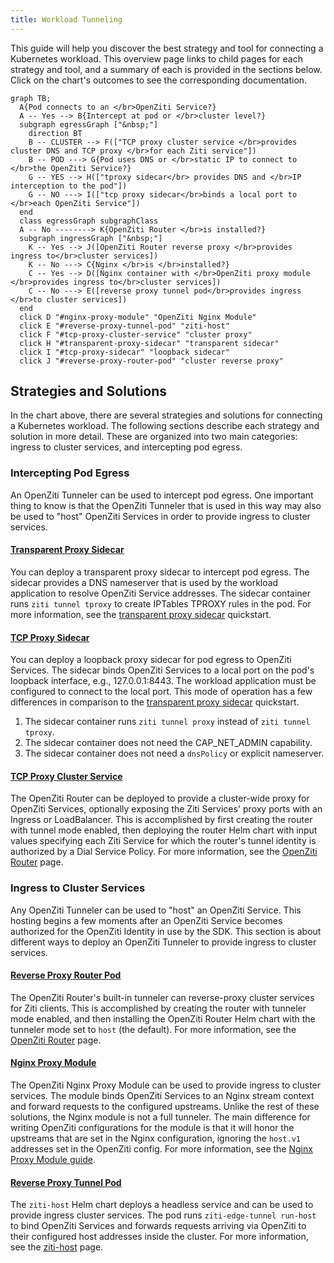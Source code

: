 ```yaml
---
title: Workload Tunneling
---
```


This guide will help you discover the best strategy and tool for connecting a Kubernetes workload. This overview page links to child pages for each strategy and tool, and a summary of each is provided in the sections below. Click on the chart's outcomes to see the corresponding documentation.

```mermaid
graph TB; 
  A{Pod connects to an </br>OpenZiti Service?}
  A -- Yes --> B{Intercept at pod or </br>cluster level?}
  subgraph egressGraph ["&nbsp;"]
    direction BT
    B -- CLUSTER --> F(["TCP proxy cluster service </br>provides cluster DNS and TCP proxy </br>for each Ziti service"])
    B -- POD ---> G{Pod uses DNS or </br>static IP to connect to </br>the OpenZiti Service?}
    G -- YES --> H(["tproxy sidecar</br> provides DNS and </br>IP interception to the pod"])
    G -- NO ---> I(["tcp proxy sidecar</br>binds a local port to </br>each OpenZiti Service"])
  end
  class egressGraph subgraphClass
  A -- No --------> K{OpenZiti Router </br>is installed?}
  subgraph ingressGraph ["&nbsp;"]
    K -- Yes --> J([OpenZiti Router reverse proxy </br>provides ingress to</br>cluster services])
    K -- No ---> C{Nginx </br>is </br>installed?}
    C -- Yes --> D([Nginx container with </br>OpenZiti proxy module </br>provides ingress to</br>cluster services])
    C -- No ---> E([reverse proxy tunnel pod</br>provides ingress </br>to cluster services])
  end
  click D "#nginx-proxy-module" "OpenZiti Nginx Module"
  click E "#reverse-proxy-tunnel-pod" "ziti-host"
  click F "#tcp-proxy-cluster-service" "cluster proxy"
  click H "#transparent-proxy-sidecar" "transparent sidecar"
  click I "#tcp-proxy-sidecar" "loopback sidecar"
  click J "#reverse-proxy-router-pod" "cluster reverse proxy"
```

## Strategies and Solutions

In the chart above, there are several strategies and solutions for connecting a Kubernetes workload. The following sections describe each strategy and solution in more detail. These are organized into two main categories: ingress to cluster services, and intercepting pod egress.

### Intercepting Pod Egress

An OpenZiti Tunneler can be used to intercept pod egress. One important thing to know is that the OpenZiti Tunneler that is used in this way may also be used to "host" OpenZiti Services in order to provide ingress to cluster services.

<!-- #### [Node Proxy Daemonset](./kubernetes-daemonset.md)

Deploying a daemonset of privileged `ziti-edge-tunnel run` pods on selected nodes is a simple way to enable OpenZiti services in a cluster. The daemonset pods intercept egress from pods and provide a DNS nameserver for CoreDNS. Like any other OpenZiti Tunneler, the OpenZiti Identity used by the daemonset may be configured to host OpenZiti Services, i.e. provide OpenZiti ingress to cluster services. For more information, see the [node proxy](./kubernetes-daemonset.md) page. -->

#### [Transparent Proxy Sidecar](./kubernetes-sidecar.md)

You can deploy a transparent proxy sidecar to intercept pod egress. The sidecar provides a DNS nameserver that is used by the workload application to resolve OpenZiti Service addresses. The sidecar container runs `ziti tunnel tproxy` to create IPTables TPROXY rules in the pod. For more information, see the [transparent proxy sidecar](./kubernetes-sidecar.md) quickstart.

#### [TCP Proxy Sidecar](./kubernetes-sidecar.md)

You can deploy a loopback proxy sidecar for pod egress to OpenZiti Services. The sidecar binds OpenZiti Services to a local port on the pod's loopback interface, e.g., 127.0.0.1:8443. The workload application must be configured to connect to the local port. This mode of operation has a few differences in comparison to the [transparent proxy sidecar](./kubernetes-sidecar.md) quickstart.

1. The sidecar container runs `ziti tunnel proxy` instead of `ziti tunnel tproxy`.
2. The sidecar container does not need the CAP_NET_ADMIN capability.
3. The sidecar container does not need a `dnsPolicy` or explicit nameserver.

#### [TCP Proxy Cluster Service](/guides/deployments/30-kubernetes/hosting/kubernetes-router.mdx)

The OpenZiti Router can be deployed to provide a cluster-wide proxy for OpenZiti Services, optionally exposing the Ziti Services' proxy ports with an Ingress or LoadBalancer. This is accomplished by first creating the router with tunnel mode enabled, then deploying the router Helm chart with input values specifying each Ziti Service for which the router's tunnel identity is authorized by a Dial Service Policy. For more information, see the [OpenZiti Router](/guides/deployments/30-kubernetes/hosting/kubernetes-router.mdx) page. 

### Ingress to Cluster Services

Any OpenZiti Tunneler can be used to "host" an OpenZiti Service. This hosting begins a few moments after an OpenZiti Service becomes authorized for the OpenZiti Identity in use by the SDK. This section is about different ways to deploy an OpenZiti Tunneler to provide ingress to cluster services.

#### [Reverse Proxy Router Pod](/guides/deployments/30-kubernetes/hosting/kubernetes-router.mdx)

The OpenZiti Router's built-in tunneler can reverse-proxy cluster services for Ziti clients. This is accomplished by creating the router with tunneler mode enabled, and then installing the OpenZiti Router Helm chart with the tunneler mode set to `host` (the default). For more information, see the [OpenZiti Router](/guides/deployments/30-kubernetes/hosting/kubernetes-router.mdx) page.

#### [Nginx Proxy Module](/guides/services/40-aks-api-with-nginx-ziti-module.mdx)

The OpenZiti Nginx Proxy Module can be used to provide ingress to cluster services. The module binds OpenZiti Services to an Nginx stream context and forward requests to the configured upstreams. Unlike the rest of these solutions, the Nginx module is not a full tunneler. The main difference for writing OpenZiti configurations for the module is that it will honor the upstreams that are set in the Nginx configuration, ignoring the `host.v1` addresses set in the OpenZiti config. For more information, see the [Nginx Proxy Module guide](/guides/services/40-aks-api-with-nginx-ziti-module.mdx).

#### [Reverse Proxy Tunnel Pod](./kubernetes-host.mdx)

The `ziti-host` Helm chart deploys a headless service and can be used to provide ingress cluster services. The pod runs `ziti-edge-tunnel run-host` to bind OpenZiti Services and forwards requests arriving via OpenZiti to their configured host addresses inside the cluster. For more information, see the [ziti-host](./kubernetes-host.mdx) page.
